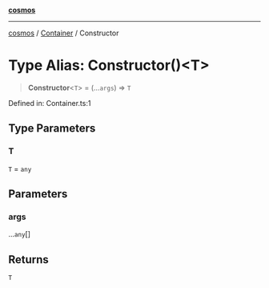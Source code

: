 [**cosmos**](../../README.md)

***

[cosmos](../../modules.md) / [Container](../README.md) / Constructor

# Type Alias: Constructor()\<T\>

> **Constructor**\<`T`\> = (...`args`) => `T`

Defined in: Container.ts:1

## Type Parameters

### T

`T` = `any`

## Parameters

### args

...`any`[]

## Returns

`T`
